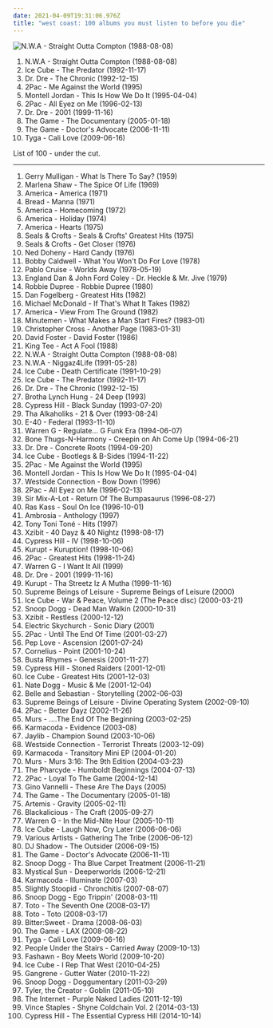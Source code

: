 ```yaml
---
date: 2021-04-09T19:31:06.976Z
title: "west coast: 100 albums you must listen to before you die"
---
```

![N.W.A - Straight Outta Compton (1988-08-08)](http://coverartarchive.org/release/b52c1c12-bd76-3ac1-b908-7afedf9cfdff/12663390077-500.jpg "N.W.A - Straight Outta Compton (1988-08-08)")
<ol class="albums">
<li data-cover="http://coverartarchive.org/release/b52c1c12-bd76-3ac1-b908-7afedf9cfdff/12663390077-500.jpg" data-tags="gangsta rap, hip-hop, rap, hip hop" role="button">N.W.A - Straight Outta Compton (1988-08-08)</li>
<li data-cover="http://coverartarchive.org/release/c79b4651-0f84-4930-b95b-e41fb24274d5/13517018832-500.jpg" data-tags="gangsta rap, rap" role="button">Ice Cube - The Predator (1992-11-17)</li>
<li data-cover="http://coverartarchive.org/release/51088001-d00c-384f-a266-315fd3ee797a/6193413728-500.jpg" data-tags="gangsta rap, hip-hop" role="button">Dr. Dre - The Chronic (1992-12-15)</li>
<li data-cover="https://img.discogs.com/ElHcz0s3J9_H0hM7WkNLzOOdiNY=/fit-in/600x947/filters:strip_icc():format(jpeg):mode_rgb():quality(90)/discogs-images/R-6489166-1579715055-6679.jpeg.jpg" data-tags="2pac, rap, gangsta rap" role="button">2Pac - Me Against the World (1995)</li>
<li data-cover="http://coverartarchive.org/release/4262747c-0c06-44d3-87f8-31dbecdbe13d/8253975733-500.jpg" data-tags="hip-hop, dance, 90s, r&b, west coast, disco rap, cds i own and have yet to hear" role="button">Montell Jordan - This Is How We Do It (1995-04-04)</li>
<li data-cover="http://coverartarchive.org/release/8d2491b6-f77f-3ec2-9638-10c231663071/9390923312-500.jpg" data-tags="gangsta rap, hip-hop, 2pac, rap" role="button">2Pac - All Eyez on Me (1996-02-13)</li>
<li data-cover="http://coverartarchive.org/release/db4baedf-bfe1-4e04-b359-99761f1b3deb/8671147785-500.jpg" data-tags="hip-hop, rap, gangsta rap" role="button">Dr. Dre - 2001 (1999-11-16)</li>
<li data-cover="http://coverartarchive.org/release/b7ecdcdc-8ea6-405e-bca1-cf221dab95ad/13369189739-500.jpg" data-tags="rap, hip-hop" role="button">The Game - The Documentary (2005-01-18)</li>
<li data-cover="http://coverartarchive.org/release/7a54e840-bfdb-4176-8af2-4d8de47cc267/15608989790-500.jpg" data-tags="hip-hop, gangsta rap, rap, west coast" role="button">The Game - Doctor's Advocate (2006-11-11)</li>
<li data-cover="https://img.discogs.com/65gAr-CNEBu4g_XP0S9k4F2n4nU=/fit-in/600x600/filters:strip_icc():format(jpeg):mode_rgb():quality(90)/discogs-images/R-2164995-1519571424-2576.jpeg.jpg" data-tags="west coast, cali love, tyga" role="button">Tyga - Cali Love (2009-06-16)</li>
</ol>
List of 100 - under the cut.
<!-- more -->

_________________

<ol class="albums">
<li data-cover="http://coverartarchive.org/release/62bc46dc-60e8-4c19-a23b-bcb0831b464c/16436145342-500.jpg" data-tags="jazz" role="button">
Gerry Mulligan - What Is There To Say? (1959)
</li>
<li data-cover="http://coverartarchive.org/release/1cb9e01f-6a76-42bd-9225-e9a8353e73c1/17242143800-500.jpg" data-tags="soul" role="button">
Marlena Shaw - The Spice Of Life (1969)
</li>
<li data-cover="http://coverartarchive.org/release/a8810c06-95ad-3a2c-9ec5-7bc934121e06/6030859006-500.jpg" data-tags="70s, classic rock" role="button">
America - America (1971)
</li>
<li data-cover="http://coverartarchive.org/release/64791b2f-c7bc-439c-a155-8d611d8fae4b/12622187047-500.jpg" data-tags="classic rock, pop, rock, 70s, soft rock, west coast, elektra, soft-rock" role="button">
Bread - Manna (1971)
</li>
<li data-cover="https://img.discogs.com/saAmISxtsEYEsfMTOdF_4htzaJI=/fit-in/150x150/filters:strip_icc():format(jpeg):mode_rgb():quality(90)/discogs-images/R-2475236-1286108486.jpeg.jpg" data-tags="soft rock, 70s, folk rock" role="button">
America - Homecoming (1972)
</li>
<li data-cover="https://img.discogs.com/bd69jMcP69UrxUhp0KmrvOS6UkU=/fit-in/600x594/filters:strip_icc():format(jpeg):mode_rgb():quality(90)/discogs-images/R-4023515-1352676169-1833.jpeg.jpg" data-tags="70s, soft rock" role="button">
America - Holiday (1974)
</li>
<li data-cover="https://via.placeholder.com/450" data-tags="soft rock, 70s" role="button">
America - Hearts (1975)
</li>
<li data-cover="https://img.discogs.com/w1Wg4wOWyEiW_wIctHe8HqIpIls=/fit-in/600x589/filters:strip_icc():format(jpeg):mode_rgb():quality(90)/discogs-images/R-12172779-1529763337-2707.jpeg.jpg" data-tags="classic rock" role="button">
Seals & Crofts - Seals & Crofts' Greatest Hits (1975)
</li>
<li data-cover="https://img.discogs.com/UsVcZ0L9rzgeV_BkEHlr8-xYu-s=/fit-in/493x499/filters:strip_icc():format(jpeg):mode_rgb():quality(90)/discogs-images/R-1843330-1247316329.jpeg.jpg" data-tags="classic rock, rock, folk, folk-rock, soft rock, folk rock, west coast, soft-rock, westcoast" role="button">
Seals & Crofts - Get Closer (1976)
</li>
<li data-cover="https://img.discogs.com/Q-xwBNJ95VZhKmVZnOUmkaVlXPg=/fit-in/500x508/filters:strip_icc():format(jpeg):mode_rgb():quality(90)/discogs-images/R-2916833-1307187688.jpeg.jpg" data-tags="soul, blue-eyed soul, soft rock, funk, west coast, yacht rock, westcoast" role="button">
Ned Doheny - Hard Candy (1976)
</li>
<li data-cover="http://coverartarchive.org/release/285ec2db-339b-4694-a068-98957e2a49ef/22419379262-500.jpg" data-tags="soul" role="button">
Bobby Caldwell - What You Won't Do For Love (1978)
</li>
<li data-cover="https://via.placeholder.com/450" data-tags="soft rock" role="button">
Pablo Cruise - Worlds Away (1978-05-19)
</li>
<li data-cover="http://coverartarchive.org/release/d8a494a6-de6c-41d4-9557-8076b7164423/18393544502-500.jpg" data-tags="classic rock, soft rock, west coast, westcoast" role="button">
England Dan & John Ford Coley - Dr. Heckle & Mr. Jive (1979)
</li>
<li data-cover="https://img.discogs.com/dXWFKU8dOV-cuzyGpthEvfr6TGY=/fit-in/500x500/filters:strip_icc():format(jpeg):mode_rgb():quality(90)/discogs-images/R-2522963-1328060289.jpeg.jpg" data-tags="pop, rock, soul, blue-eyed soul, soft rock, west coast, yacht rock, westcoast, bobby caldwell, robbie dupree, soft peppermint" role="button">
Robbie Dupree - Robbie Dupree (1980)
</li>
<li data-cover="http://coverartarchive.org/release/ca85d53b-a6c5-4da1-9b73-dfa6f45eccb6/20227568818-500.jpg" data-tags="folk, easy listening, dan fogelberg" role="button">
Dan Fogelberg - Greatest Hits (1982)
</li>
<li data-cover="http://coverartarchive.org/release/5edf49b6-8364-42b2-ae25-611004289403/26886953373-500.jpg" data-tags="80s, yacht rock, wb recording" role="button">
Michael McDonald - If That's What It Takes (1982)
</li>
<li data-cover="http://coverartarchive.org/release/9a74ab07-1c12-4e18-81b8-081aa77846d1/21124301312-500.jpg" data-tags="soft rock" role="button">
America - View From The Ground (1982)
</li>
<li data-cover="http://coverartarchive.org/release/d2d41107-a9a3-472a-9b71-c7747dfc0f0f/18091199979-500.jpg" data-tags="post-punk, sst" role="button">
Minutemen - What Makes a Man Start Fires? (1983-01)
</li>
<li data-cover="https://img.discogs.com/z-XejMS-9yFd5ZiGKXdVGlh6Dc4=/fit-in/600x600/filters:strip_icc():format(jpeg):mode_rgb():quality(90)/discogs-images/R-1102979-1192216962.jpeg.jpg" data-tags="80s" role="button">
Christopher Cross - Another Page (1983-01-31)
</li>
<li data-cover="http://coverartarchive.org/release/ddca2d68-47e2-4235-9ecc-45f7348b20a3/13758489426-500.jpg" data-tags="80s, adult contemporary, songwriter, aor, composer, west coast, david foster, back in the day fav albums" role="button">
David Foster - David Foster (1986)
</li>
<li data-cover="http://coverartarchive.org/release/b2b03216-b818-3f51-a7ee-b3d1216782be/9857652612-500.jpg" data-tags="hip-hop, old school rap, west coast" role="button">
King Tee - Act A Fool (1988)
</li>
<li data-cover="http://coverartarchive.org/release/b52c1c12-bd76-3ac1-b908-7afedf9cfdff/12663390077-500.jpg" data-tags="gangsta rap, hip-hop, rap, hip hop" role="button">
N.W.A - Straight Outta Compton (1988-08-08)
</li>
<li data-cover="http://coverartarchive.org/release/3f722f4f-94d3-4db1-9149-fdc787db10f1/14245327553-500.jpg" data-tags="gangsta rap" role="button">
N.W.A - Niggaz4Life (1991-05-28)
</li>
<li data-cover="http://coverartarchive.org/release/291a821a-f1f3-4205-9abe-4a037c2b76ad/5860290031-500.jpg" data-tags="gangsta rap, golden age, rap, west coast" role="button">
Ice Cube - Death Certificate (1991-10-29)
</li>
<li data-cover="http://coverartarchive.org/release/c79b4651-0f84-4930-b95b-e41fb24274d5/13517018832-500.jpg" data-tags="gangsta rap, rap" role="button">
Ice Cube - The Predator (1992-11-17)
</li>
<li data-cover="http://coverartarchive.org/release/51088001-d00c-384f-a266-315fd3ee797a/6193413728-500.jpg" data-tags="gangsta rap, hip-hop" role="button">
Dr. Dre - The Chronic (1992-12-15)
</li>
<li data-cover="https://img.discogs.com/kVi4UKbgy0zT2tWVNFT3Kr-CnGA=/fit-in/600x598/filters:strip_icc():format(jpeg):mode_rgb():quality(90)/discogs-images/R-492190-1302215784.jpeg.jpg" data-tags="gangsta rap" role="button">
Brotha Lynch Hung - 24 Deep (1993)
</li>
<li data-cover="https://img.discogs.com/2GgQjIjcDb1eAQyuyx6IXw0Sf78=/fit-in/600x600/filters:strip_icc():format(jpeg):mode_rgb():quality(90)/discogs-images/R-16516737-1608227995-7003.jpeg.jpg" data-tags="hip-hop, rap" role="button">
Cypress Hill - Black Sunday (1993-07-20)
</li>
<li data-cover="http://coverartarchive.org/release/3c7ed994-1cd9-4e66-b18c-dfed3a060bfa/7126091224-500.jpg" data-tags="hip-hop" role="button">
Tha Alkaholiks - 21 & Over (1993-08-24)
</li>
<li data-cover="http://coverartarchive.org/release/32c28be9-7f29-4f02-bb58-c43d3cb0d51c/7809286259-500.jpg" data-tags="west coast, 90's" role="button">
E-40 - Federal (1993-11-10)
</li>
<li data-cover="https://img.discogs.com/71BVgzlkkTwSUkE7yxsiUmslzg4=/fit-in/600x590/filters:strip_icc():format(jpeg):mode_rgb():quality(90)/discogs-images/R-2494721-1287126542.jpeg.jpg" data-tags="g-funk" role="button">
Warren G - Regulate... G Funk Era (1994-06-07)
</li>
<li data-cover="http://coverartarchive.org/release/3e096a04-ae16-3718-b363-49061f3205e8/20638601124-500.jpg" data-tags="gangsta rap" role="button">
Bone Thugs-N-Harmony - Creepin on Ah Come Up (1994-06-21)
</li>
<li data-cover="http://coverartarchive.org/release/f3215052-f54a-4e5c-a069-63daf5fbfafc/9475484959-500.jpg" data-tags="hip-hop, rap, old school" role="button">
Dr. Dre - Concrete Roots (1994-09-20)
</li>
<li data-cover="https://img.discogs.com/PAphRGYmXLLeAbeVFgNB2I-cr4w=/fit-in/600x600/filters:strip_icc():format(jpeg):mode_rgb():quality(90)/discogs-images/R-1609866-1446279558-8688.jpeg.jpg" data-tags="rap, gangsta rap" role="button">
Ice Cube - Bootlegs & B-Sides (1994-11-22)
</li>
<li data-cover="https://img.discogs.com/ElHcz0s3J9_H0hM7WkNLzOOdiNY=/fit-in/600x947/filters:strip_icc():format(jpeg):mode_rgb():quality(90)/discogs-images/R-6489166-1579715055-6679.jpeg.jpg" data-tags="2pac, rap, gangsta rap" role="button">
2Pac - Me Against the World (1995)
</li>
<li data-cover="http://coverartarchive.org/release/4262747c-0c06-44d3-87f8-31dbecdbe13d/8253975733-500.jpg" data-tags="hip-hop, dance, 90s, r&b, west coast, disco rap, cds i own and have yet to hear" role="button">
Montell Jordan - This Is How We Do It (1995-04-04)
</li>
<li data-cover="https://img.discogs.com/vwTD1j_bhLl9STCAasoRhUO15TU=/fit-in/600x600/filters:strip_icc():format(jpeg):mode_rgb():quality(90)/discogs-images/R-365963-1544624881-5586.jpeg.jpg" data-tags="gangsta rap" role="button">
Westside Connection - Bow Down (1996)
</li>
<li data-cover="http://coverartarchive.org/release/8d2491b6-f77f-3ec2-9638-10c231663071/9390923312-500.jpg" data-tags="gangsta rap, hip-hop, 2pac, rap" role="button">
2Pac - All Eyez on Me (1996-02-13)
</li>
<li data-cover="https://img.discogs.com/S0HBitBEHgC9NFvFxVvo5Q2vPwM=/fit-in/540x539/filters:strip_icc():format(jpeg):mode_rgb():quality(90)/discogs-images/R-1930176-1253237089.jpeg.jpg" data-tags="hip hop, rap, dance, bass, funky, west coast, gangsta, pharoahe monch, boom, booty, ice cube, sir mix-a-lot, digital underground, pharcyde, freestyle fellowship, sir, def, mundanes, spooj, missing teens, topr, sexrap" role="button">
Sir Mix-A-Lot - Return Of The Bumpasaurus (1996-08-27)
</li>
<li data-cover="http://coverartarchive.org/release/82e96230-b09b-4eed-90bf-87922b031a08/15595475285-500.jpg" data-tags="hip-hop, classic, rap, underground rap, political, west coast, stuff to check out, conscious hip-hop, west coast rap, conscious, underground hiphop, west coast hiphop, listen carefully, jbtv recommendation, excellent lyricism, hot to def, check the wordplay, educate yourself, real life rhymes, lyrics to learn from, mixed memories" role="button">
Ras Kass - Soul On Ice (1996-10-01)
</li>
<li data-cover="http://coverartarchive.org/release/d430f330-88d7-4c1e-82c1-285ddc3d8a1f/8748613506-500.jpg" data-tags="soft rock" role="button">
Ambrosia - Anthology (1997)
</li>
<li data-cover="http://coverartarchive.org/release/ac092222-68e8-41eb-a3a4-36814ce2b8ae/7933624830-500.jpg" data-tags="rnb, soul" role="button">
Tony Toni Toné - Hits (1997)
</li>
<li data-cover="https://img.discogs.com/KBoTf37S049Z0zbN_IykyvcspA4=/fit-in/600x595/filters:strip_icc():format(jpeg):mode_rgb():quality(90)/discogs-images/R-243078-1418650190-3615.jpeg.jpg" data-tags="hip-hop, good albums" role="button">
Xzibit - 40 Dayz & 40 Nightz (1998-08-17)
</li>
<li data-cover="http://coverartarchive.org/release/b34d3b22-9b21-44a1-bbef-6ebc05bed361/5131421085-500.jpg" data-tags="hip-hop" role="button">
Cypress Hill - IV (1998-10-06)
</li>
<li data-cover="http://coverartarchive.org/release/01a98e51-cc5b-4244-9aec-6c3552d1e774/14285343454-500.jpg" data-tags="gangsta rap" role="button">
Kurupt - Kuruption! (1998-10-06)
</li>
<li data-cover="https://img.discogs.com/CIw1B4aCFdudJV1Uq1LT9CZChD8=/fit-in/600x593/filters:strip_icc():format(jpeg):mode_rgb():quality(90)/discogs-images/R-3406323-1332179720.jpeg.jpg" data-tags="rap, 2pac" role="button">
2Pac - Greatest Hits (1998-11-24)
</li>
<li data-cover="https://img.discogs.com/d-uBladsenNPAjvHZNSIEerS_Es=/fit-in/600x592/filters:strip_icc():format(jpeg):mode_rgb():quality(90)/discogs-images/R-1803657-1492536484-5076.jpeg.jpg" data-tags="hip-hop, rap" role="button">
Warren G - I Want It All (1999)
</li>
<li data-cover="http://coverartarchive.org/release/db4baedf-bfe1-4e04-b359-99761f1b3deb/8671147785-500.jpg" data-tags="hip-hop, rap, gangsta rap" role="button">
Dr. Dre - 2001 (1999-11-16)
</li>
<li data-cover="http://coverartarchive.org/release/48d6c571-78f4-4dfc-b146-c2f780ab67d2/13721847012-500.jpg" data-tags="gangsta rap, west coast rap" role="button">
Kurupt - Tha Streetz Iz A Mutha (1999-11-16)
</li>
<li data-cover="https://img.discogs.com/YCFztdICySQEZ6VJPuQmnF_7joE=/fit-in/600x595/filters:strip_icc():format(jpeg):mode_rgb():quality(90)/discogs-images/R-50408-1264860782.jpeg.jpg" data-tags="trip-hop, uutta jazzia, acid lounge, smooth lounge, jazzy female vocal, serve chilled, jazzy flavoured, downtempo influences, vocal-lounge, city lounge, vocal downtempo, my-love, acoustic groove, chillout downtempo, lounge downtempo, jazz-trip, alternative lounge, genre: downtempo, lounge chill, lounge-tech, smoothly sexy sounding, groove lounge, electronic lounge jazz, lounge electronic, lounge uptempo, my lounge room, sweet downtempo, ouahhhhh, tropcool, chillounge1, chill chill, jazzy vibes, lounge at home two, lounge at home tres, chillair, 1st vine, awesome downtempo, epic lounge, genre:downtempo, sexy sounding, uuta jazzia, uutta jazziz" role="button">
Supreme Beings of Leisure - Supreme Beings of Leisure (2000)
</li>
<li data-cover="http://coverartarchive.org/release/05a01d85-ea57-4b35-a7cd-f1ae18437328/3420809133-500.jpg" data-tags="ice cube, gangsta rap" role="button">
Ice Cube - War & Peace, Volume 2 (The Peace disc) (2000-03-21)
</li>
<li data-cover="http://coverartarchive.org/release/053fd662-153c-4156-b04b-b8b6c11d425f/10331224996-500.jpg" data-tags="g-funk" role="button">
Snoop Dogg - Dead Man Walkin (2000-10-31)
</li>
<li data-cover="http://coverartarchive.org/release/68323203-8cfa-4d43-91ef-930eeef99cf5/5730125548-500.jpg" data-tags="hip-hop, gangsta rap" role="button">
Xzibit - Restless (2000-12-12)
</li>
<li data-cover="https://img.discogs.com/0BMHQvDhsMbK24jC_JDbAD79qGY=/fit-in/600x593/filters:strip_icc():format(jpeg):mode_rgb():quality(90)/discogs-images/R-135827-1306150689.jpeg.jpg" data-tags="ambient, usa, cafe del mar, american, california, west coast, psytrance, los angeles, elektronic beats, american artist, united states, from: usa, american brilliance, american indie, california artists, usa artists, california local, american dream, california dreaming, west coast underground, los angeles ca, west-coast, west coast chill, from california, usa underground, california sunshine, from: california, california usa, usa: california, american musician, los angeles music, los-angeles, california coast, flowmotion, location:us:ca:los angeles, los angeles underground" role="button">
Electric Skychurch - Sonic Diary (2001)
</li>
<li data-cover="http://coverartarchive.org/release/835a431b-81d8-4440-8157-d3efa65a8a39/955224994-500.jpg" data-tags="2pac, rap" role="button">
2Pac - Until The End Of Time (2001-03-27)
</li>
<li data-cover="http://coverartarchive.org/release/d52ef610-7e21-4086-800e-fd70f4930604/22336071535-500.jpg" data-tags="west coast, excellent lyricism" role="button">
Pep Love - Ascension (2001-07-24)
</li>
<li data-cover="http://coverartarchive.org/release/d467e488-2fae-4175-918b-7c9d10f43737/2876340833-500.jpg" data-tags="japanese" role="button">
Cornelius - Point (2001-10-24)
</li>
<li data-cover="https://img.discogs.com/ictxWdHudzEwGUjnkA86O0bM4gY=/fit-in/600x602/filters:strip_icc():format(jpeg):mode_rgb():quality(90)/discogs-images/R-6996957-1431297333-7567.jpeg.jpg" data-tags="hip-hop, rap" role="button">
Busta Rhymes - Genesis (2001-11-27)
</li>
<li data-cover="http://coverartarchive.org/release/cbcaefc3-506d-4705-90df-673d9e992a1d/6134904408-500.jpg" data-tags="hip-hop, hip hop, gangsta rap, rapcore" role="button">
Cypress Hill - Stoned Raiders (2001-12-01)
</li>
<li data-cover="http://coverartarchive.org/release/3c61954d-6496-421c-a3a5-95d3f6015320/2434216412-500.jpg" data-tags="rap" role="button">
Ice Cube - Greatest Hits (2001-12-03)
</li>
<li data-cover="http://coverartarchive.org/release/f68c4733-b716-4173-ad90-57bb48b34f5c/28502832824-500.jpg" data-tags="g-funk" role="button">
Nate Dogg - Music & Me (2001-12-04)
</li>
<li data-cover="http://coverartarchive.org/release/6d1d433e-709b-4c6b-8d09-7e8b845be806/4629393369-500.jpg" data-tags="soundtrack, indie pop, indie, 00s" role="button">
Belle and Sebastian - Storytelling (2002-06-03)
</li>
<li data-cover="https://img.discogs.com/kHzRko8O2Gd9BP2fjjLugz7rp8c=/fit-in/600x531/filters:strip_icc():format(jpeg):mode_rgb():quality(90)/discogs-images/R-96237-1224459286.jpeg.jpg" data-tags="uutta jazzia, acid lounge, smooth lounge, jazzy female vocal, serve chilled, jazzy flavoured, downtempo influences, vocal-lounge, city lounge, vocal downtempo, my-love, acoustic groove, chillout downtempo, lounge downtempo, jazz-trip, alternative lounge, genre: downtempo, lounge chill, lounge-tech, smoothly sexy sounding, groove lounge, electronic lounge jazz, lounge electronic, lounge uptempo, my lounge room, sweet downtempo, ouahhhhh, tropcool, chillounge1, chill chill, jazzy vibes, lounge at home two, lounge at home tres, chillair, 1st vine, awesome downtempo, epic lounge, genre:downtempo, sexy sounding, uuta jazzia, uutta jazziz, trip-hop, electrocool, electropcool" role="button">
Supreme Beings of Leisure - Divine Operating System (2002-09-10)
</li>
<li data-cover="http://coverartarchive.org/release/105029c7-f9c6-4009-99ef-3649ee2f9657/6771386158-500.jpg" data-tags="rap, 2pac" role="button">
2Pac - Better Dayz (2002-11-26)
</li>
<li data-cover="http://coverartarchive.org/release/723dea4c-3a6d-4d21-9d2c-548eb5dc54d7/17201983621-500.jpg" data-tags="hip-hop" role="button">
Murs - ....The End Of The Beginning (2003-02-25)
</li>
<li data-cover="https://img.discogs.com/y9vdMvfbQ15Co3EgaNgbM6xiXec=/fit-in/200x200/filters:strip_icc():format(jpeg):mode_rgb():quality(90)/discogs-images/R-772466-1157211587.jpeg.jpg" data-tags="trip-hop" role="button">
Karmacoda - Evidence (2003-08)
</li>
<li data-cover="http://coverartarchive.org/release/e8182293-eb36-4b8a-b55f-c30d4d51355c/11013033311-500.jpg" data-tags="hip hop" role="button">
Jaylib - Champion Sound (2003-10-06)
</li>
<li data-cover="https://img.discogs.com/jPI0_ZYYFYjCsPjgq4LdKhXLyVM=/fit-in/500x489/filters:strip_icc():format(jpeg):mode_rgb():quality(90)/discogs-images/R-2693381-1296840161.jpeg.jpg" data-tags="gangsta rap" role="button">
Westside Connection - Terrorist Threats (2003-12-09)
</li>
<li data-cover="https://img.discogs.com/_jG2oyI1VFTFM3NJfHFKOtwXVgg=/fit-in/300x300/filters:strip_icc():format(jpeg):mode_rgb():quality(90)/discogs-images/R-285277-1113400555.jpg.jpg" data-tags="trip-hop, downtempo, usa, trip hop, american, california, west coast, bay area, from: usa, bay-area, us indie, american bands, bay area underground, bay area i like, sweet california, american brilliance, bay area bands, california indie, west coast sound, american indie, california artists, usa artists, us independent, us-american, sf bay area, california local, american dream, american singer, bay area music, california dreaming, west coast underground, san francisco bay area, san francisco bands, american life, san francisco ca, west-coast, san-francisco, usa music, west coast chill, from california, bay area indie, usa underground, california sunshine, san francisco summer, from: california, california usa, usa: california, san francisco indie, california coast, san francisco scene, sf bay area scene, amercian band, indie california, san francisco band, bay area best, from: sanfrancisco usa, san francisco music, city: san francisco" role="button">
Karmacoda - Transitory Mini EP (2004-01-20)
</li>
<li data-cover="http://coverartarchive.org/release/d0978c41-ecd8-4d0f-b53c-075acd705a6e/17201915846-500.jpg" data-tags="hip hop, 9th wonder" role="button">
Murs - Murs 3:16: The 9th Edition (2004-03-23)
</li>
<li data-cover="https://img.discogs.com/RUvqDaLBWFlTy_4hceFmZ5iZUyo=/fit-in/500x500/filters:strip_icc():format(jpeg):mode_rgb():quality(90)/discogs-images/R-480225-1193188108.jpeg.jpg" data-tags="hip-hop" role="button">
The Pharcyde - Humboldt Beginnings (2004-07-13)
</li>
<li data-cover="http://coverartarchive.org/release/278258e6-ea1a-4b16-aff4-f23233e272cc/3925882965-500.jpg" data-tags="rap" role="button">
2Pac - Loyal To The Game (2004-12-14)
</li>
<li data-cover="http://coverartarchive.org/release/87cd1e80-f4a1-45ed-abfc-197939942f16/9009544452-500.jpg" data-tags="classic rock, jazz, soul, blue-eyed soul, easy listening, soft rock, west coast, smooth jazz, yacht rock, soft-rock, westcoast, gino vannelli, slow peppermint, soft peppermint" role="button">
Gino Vannelli - These Are The Days (2005)
</li>
<li data-cover="http://coverartarchive.org/release/b7ecdcdc-8ea6-405e-bca1-cf221dab95ad/13369189739-500.jpg" data-tags="rap, hip-hop" role="button">
The Game - The Documentary (2005-01-18)
</li>
<li data-cover="http://coverartarchive.org/release/b1b5ce6f-9643-37fc-a1d6-f1c6de3da358/1201120581-500.jpg" data-tags="california, west coast, san francisco, american artist, bay area, from: usa, bay-area, bay area underground, california indie, west coast sound, american indie, california artists, usa artists, us independent, jazzy drum n bass, american style, west coast love, sf bay area, california local, american singer, california dreaming, west coast underground, san francisco bay area, san francisco ca, west-coast, san-francisco, usa music, west coast chill, from california, bay area indie, usa underground, california sunshine, san francisco summer, from: california, california usa, san francisco indie, indie usa, american vocalists, san francisco scene, sf bay area scene, indie california, american vocalist, us singer, amercian artists, from: sanfrancisco usa, from usa, san francisco music, city: san francisco" role="button">
Artemis - Gravity (2005-02-11)
</li>
<li data-cover="http://coverartarchive.org/release/d37ac447-d48c-34d8-857f-e2bc4594dde0/22349316069-500.jpg" data-tags="hip hop" role="button">
Blackalicious - The Craft (2005-09-27)
</li>
<li data-cover="https://img.discogs.com/uBR1QFFnv_la3kvBrxR_P-xF4nk=/fit-in/500x494/filters:strip_icc():format(jpeg):mode_rgb():quality(90)/discogs-images/R-9161484-1475862524-2950.jpeg.jpg" data-tags="hip-hop, rap" role="button">
Warren G - In the Mid-Nite Hour (2005-10-11)
</li>
<li data-cover="http://coverartarchive.org/release/2c875bbe-0aaa-4e71-93e2-4b1ff824f0f5/10533983748-500.jpg" data-tags="rap, west coast rap" role="button">
Ice Cube - Laugh Now, Cry Later (2006-06-06)
</li>
<li data-cover="http://coverartarchive.org/release/53dafcec-e54c-4024-9cbf-22fd51370b33/4708352796-500.jpg" data-tags="chill, instrumental, downtempo, vocals, west coast, bay area, festival, rainbow, various artists are a pita on lastfm, labels - interchill records, spa music, neerav, pachamama, hamsa, shakatura" role="button">
Various Artists - Gathering The Tribe (2006-06-12)
</li>
<li data-cover="http://coverartarchive.org/release/755cf4a4-fc6d-4a48-a90a-726778829fc2/3779477841-500.jpg" data-tags="electronic" role="button">
DJ Shadow - The Outsider (2006-09-15)
</li>
<li data-cover="http://coverartarchive.org/release/7a54e840-bfdb-4176-8af2-4d8de47cc267/15608989790-500.jpg" data-tags="hip-hop, gangsta rap, rap, west coast" role="button">
The Game - Doctor's Advocate (2006-11-11)
</li>
<li data-cover="http://coverartarchive.org/release/8ee2781d-9c6a-4e62-929e-9d74730a5095/10330710732-500.jpg" data-tags="rap, gangsta rap" role="button">
Snoop Dogg - Tha Blue Carpet Treatment (2006-11-21)
</li>
<li data-cover="http://coverartarchive.org/release/574bf33e-ad6e-4e86-9749-cc001b2cd1a4/12748304945-500.jpg" data-tags="get it on slsk, free your mind, ambient electronic dream awesome" role="button">
Mystical Sun - Deeperworlds (2006-12-21)
</li>
<li data-cover="https://img.discogs.com/SNC6mvB4T9-vQEjPnbJP0bhRTbM=/fit-in/200x200/filters:strip_icc():format(jpeg):mode_rgb():quality(90)/discogs-images/R-11043333-1508788524-9239.jpeg.jpg" data-tags="trip-hop, american, california, west coast, bay area, from: usa, bay-area, us indie, american bands, cd of the week, bay area underground, usa indie, sweet california, american brilliance, bay area bands, california indie, american indie, california artists, usa artists, us independent, us-american, sf bay area, california local, american singer, bay area music, west coast underground, san francisco bay area, san francisco bands, san francisco ca, west-coast, san-francisco, west coast chill, west coast indie, from california, bay area indie, usa underground, san francisco summer, from: california, california usa, usa: california, san francisco indie, california coast, san francisco scene, location:us:ca:san francisco, amercian band, indie california, san francisco band, bay area best, from: sanfrancisco usa, san francisco music, city: san francisco" role="button">
Karmacoda - Illuminate (2007-03)
</li>
<li data-cover="https://img.discogs.com/X_v6eci03aCEsI3LId02Wh75ROU=/fit-in/350x350/filters:strip_icc():format(jpeg):mode_rgb():quality(90)/discogs-images/R-2486885-1286710607.jpeg.jpg" data-tags="reggae-punk-acoustic-awesome" role="button">
Slightly Stoopid - Chronchitis (2007-08-07)
</li>
<li data-cover="https://img.discogs.com/tO9IJ3ZHJWnM9yLlUa39YpmIFe8=/fit-in/600x600/filters:strip_icc():format(jpeg):mode_rgb():quality(90)/discogs-images/R-3343555-1326631988.jpeg.jpg" data-tags="rap, hip-hop, hip hop, snoop dogg" role="button">
Snoop Dogg - Ego Trippin' (2008-03-11)
</li>
<li data-cover="http://coverartarchive.org/release/45038c35-32de-4256-b41b-c2a20cac826f/13758380977-500.jpg" data-tags="pop rock, soft rock, aor" role="button">
Toto - The Seventh One (2008-03-17)
</li>
<li data-cover="http://coverartarchive.org/release/45038c35-32de-4256-b41b-c2a20cac826f/13758380977-500.jpg" data-tags="rock" role="button">
Toto - Toto (2008-03-17)
</li>
<li data-cover="http://coverartarchive.org/release/87715ad3-a904-43de-9521-77fefd3d7349/27168060063-500.jpg" data-tags="acid lounge, smooth lounge, jazzy female vocal, serve chilled, jazzy flavoured, downtempo influences, vocal-lounge, city lounge, vocal downtempo, my-love, acoustic groove, chillout downtempo, lounge downtempo, jazz-trip, alternative lounge, genre: downtempo, lounge chill, lounge-tech, smoothly sexy sounding, groove lounge, electronic lounge jazz, lounge electronic, lounge uptempo, my lounge room, sweet downtempo, ouahhhhh, tropcool, chillounge1, chill chill, jazzy vibes, lounge at home two, lounge at home tres, chillair, 1st vine, awesome downtempo, epic lounge, genre:downtempo, sexy sounding, uutta jazzia, downtempo groove, uuta jazzia, uutta jazziz, chillout bar nu jazz and funk" role="button">
Bitter:Sweet - Drama (2008-06-03)
</li>
<li data-cover="https://img.discogs.com/A-puL6JADoR33d8_7qVAAFfqiiI=/fit-in/240x240/filters:strip_icc():format(jpeg):mode_rgb():quality(90)/discogs-images/R-1620739-1295005337.jpeg.jpg" data-tags="rap" role="button">
The Game - LAX (2008-08-22)
</li>
<li data-cover="https://img.discogs.com/65gAr-CNEBu4g_XP0S9k4F2n4nU=/fit-in/600x600/filters:strip_icc():format(jpeg):mode_rgb():quality(90)/discogs-images/R-2164995-1519571424-2576.jpeg.jpg" data-tags="west coast, cali love, tyga" role="button">
Tyga - Cali Love (2009-06-16)
</li>
<li data-cover="http://coverartarchive.org/release/4dad8c35-f344-49d4-ab35-bb3a72c997b1/16156237210-500.jpg" data-tags="hip-hop, hip hop, west coast, groovy, alternative hip-hop, jazz hop, independent hip-hop, puts, indie g-funk, golden era feel" role="button">
People Under the Stairs - Carried Away (2009-10-13)
</li>
<li data-cover="http://coverartarchive.org/release/a5236f2b-ec9f-4b6b-a6d2-3cd85d048180/18248081257-500.jpg" data-tags="rap, fashawn" role="button">
Fashawn - Boy Meets World (2009-10-20)
</li>
<li data-cover="http://coverartarchive.org/release/624a91e0-ddfa-4461-be6f-bbb6d6269f11/24305542267-500.jpg" data-tags="hip hop, rap, west coast" role="button">
Ice Cube - I Rep That West (2010-04-25)
</li>
<li data-cover="https://img.discogs.com/xiCIc8zw_-MOzFR0MasPOkUslDI=/fit-in/600x525/filters:strip_icc():format(jpeg):mode_rgb():quality(90)/discogs-images/R-2570801-1509030330-4636.jpeg.jpg" data-tags="hip-hop, hip hop, rap, underground rap, underground hip-hop, psychedelic, dope, west coast, hardcore rap, hardcore hip-hop, my fav albums, the alchemist" role="button">
Gangrene - Gutter Water (2010-11-22)
</li>
<li data-cover="http://coverartarchive.org/release/6b2803d1-38e8-31c4-8818-a95f70ffb0c1/5519187566-500.jpg" data-tags="rap" role="button">
Snoop Dogg - Doggumentary (2011-03-29)
</li>
<li data-cover="http://coverartarchive.org/release/9295d3b8-4fee-40b3-8d3a-1f87de4b12bc/4765105879-500.jpg" data-tags="alternative hip-hop, rap" role="button">
Tyler, the Creator - Goblin (2011-05-10)
</li>
<li data-cover="http://coverartarchive.org/release/6cd6d936-54b0-4d31-8301-2fe393b60054/10144003753-500.jpg" data-tags="electronic, trip-hop, hip-hop, soul" role="button">
The Internet - Purple Naked Ladies (2011-12-19)
</li>
<li data-cover="http://coverartarchive.org/release/5171e699-9128-4770-808b-2602187013d3/8189295650-500.jpg" data-tags="west coast" role="button">
Vince Staples - Shyne Coldchain Vol. 2 (2014-03-13)
</li>
<li data-cover="http://coverartarchive.org/release/d6ac1aa3-26ee-40b3-9d28-cc48ccad9df9/8989102364-500.jpg" data-tags="hip-hop, rap, west coast, 1990s, bad albums, horrible albums" role="button">
Cypress Hill - The Essential Cypress Hill (2014-10-14)
</li>
</ol>